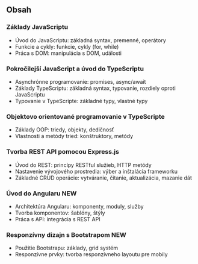 ## Obsah
### Základy JavaScriptu
* Úvod do JavaScriptu: základná syntax, premenné, operátory
* Funkcie a cykly: funkcie, cykly (for, while)
* Práca s DOM: manipulácia s DOM, události
### Pokročilejší JavaScript a úvod do TypeScriptu
* Asynchrónne programovanie: promises, async/await
* Základy TypeScriptu: základná syntax, typovanie, rozdiely oproti JavaScriptu
* Typovanie v TypeScripte: základné typy, vlastné typy
### Objektovo orientované programovanie v TypeScripte
* Základy OOP: triedy, objekty, dedičnosť
* Vlastnosti a metódy tried: konštruktory, metódy
### Tvorba REST API pomocou Express.js
* Úvod do REST: princípy RESTful služieb, HTTP metódy
* Nastavenie vývojového prostredia: výber a inštalácia frameworku
* Základné CRUD operácie: vytváranie, čítanie, aktualizácia, mazanie dát
### Úvod do Angularu NEW
* Architektúra Angularu: komponenty, moduly, služby
* Tvorba komponentov: šablóny, štýly
* Práca s API: integrácia s REST API
### Responzívny dizajn s Bootstrapom NEW
* Použitie Bootstrapu: základy, grid systém
* Responzívne prvky: tvorba responzívneho layoutu pre mobily
